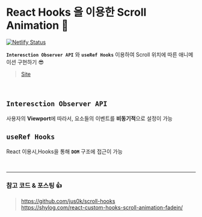# React Hooks 을 이용한 Scroll Animation 💫
[![Netlify Status](https://api.netlify.com/api/v1/badges/7dcfe158-d407-40d1-a104-157851fd1bc1/deploy-status)](https://app.netlify.com/sites/kyoung-jnn-scroll-animation/deploys)

**`Interesction Observer API`** 와 **`useRef Hooks`** 이용하여 Scroll 위치에 따른 애니메이션 구현하기 😎
> [Site](https://kyoung-jnn-scroll-animation.netlify.app/)

<br/>


## `Interesction Observer API`

사용자의 **Viewport**에 따라서, 요소들의 이벤트를 **비동기적**으로 설정이 가능

## `useRef Hooks`

React 이용시,Hooks을 통해 **`DOM`** 구조에 접근이 가능

<br/>

---

### 참고 코드 & 포스팅 👍

> https://github.com/jus0k/scroll-hooks<br/>https://shylog.com/react-custom-hooks-scroll-animation-fadein/
